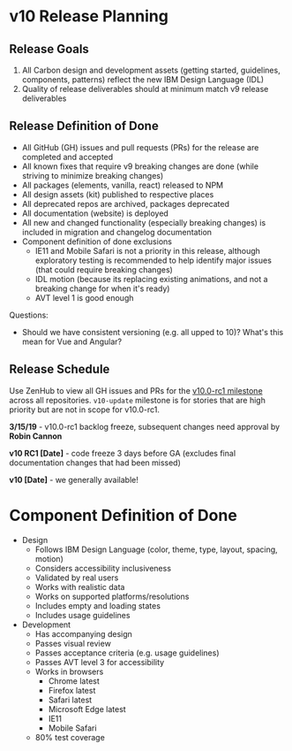 # v10 Release Planning

## Release Goals

1. All Carbon design and development assets (getting started, guidelines, components, patterns) reflect the new IBM Design Language (IDL)
1. Quality of release deliverables should at minimum match v9 release deliverables

## Release Definition of Done

* All GitHub (GH) issues and pull requests (PRs) for the release are completed and accepted
* All known fixes that require v9 breaking changes are done (while striving to minimize breaking changes)
* All packages (elements, vanilla, react) released to NPM
* All design assets (kit) published to respective places
* All deprecated repos are archived, packages deprecated
* All documentation (website) is deployed
* All new and changed functionality (especially breaking changes) is included in migration and changelog documentation
* Component definition of done exclusions
  * IE11 and Mobile Safari is not a priority in this release, although exploratory testing is recommended to help identify major issues (that could require breaking changes)
  * IDL motion (because its replacing existing animations, and not a breaking change for when it's ready)
  * AVT level 1 is good enough
  
Questions:

* Should we have consistent versioning (e.g. all upped to 10)? What's this mean for Vue and Angular?

## Release Schedule

Use ZenHub to view all GH issues and PRs for the [v10.0-rc1 milestone](https://github.com/carbon-design-system/issue-tracking#workspaces/carbon-design-system-593830641344b813db10934d/boards?milestones=v10.0-rc1%23&filterLogic=any&repos=85987501,84835535,92527058,86360855,103418444,85728567,144656871,148382570,145154713,148800113,113475983,166278929) across all repositories. `v10-update` milestone is for stories that are high priority but are not in scope for v10.0-rc1.

**3/15/19** - v10.0-rc1 backlog freeze, subsequent changes need approval by **Robin Cannon**

**v10 RC1 [Date]** - code freeze 3 days before GA (excludes final documentation changes that had been missed)

**v10 [Date]** - we generally available!

# Component Definition of Done

* Design
  * Follows IBM Design Language (color, theme, type, layout, spacing, motion)
  * Considers accessibility inclusiveness
  * Validated by real users
  * Works with realistic data
  * Works on supported platforms/resolutions
  * Includes empty and loading states
  * Includes usage guidelines
* Development
  * Has accompanying design
  * Passes visual review
  * Passes acceptance criteria (e.g. usage guidelines)
  * Passes AVT level 3 for accessibility
  * Works in browsers
    * Chrome latest
    * Firefox latest
    * Safari latest
    * Microsoft Edge latest
    * IE11
    * Mobile Safari
  * 80% test coverage
